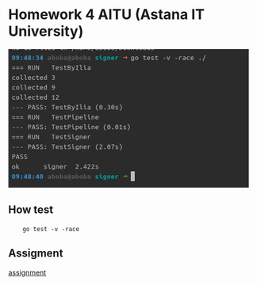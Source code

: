 # Homework 4 AITU (Astana IT University)

![alt](photo/screen.jpg)

## How test
```shell
    go test -v -race
```


## Assigment
[assignment](hw2.md)